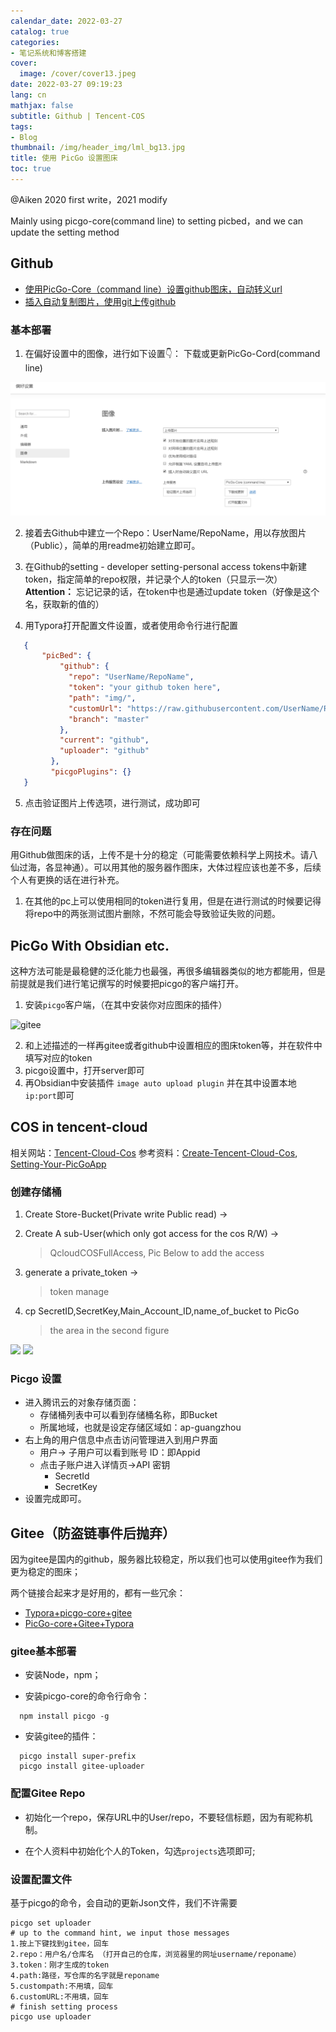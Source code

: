 ```yaml
---
calendar_date: 2022-03-27
catalog: true
categories:
- 笔记系统和博客搭建
cover:
  image: /cover/cover13.jpeg
date: 2022-03-27 09:19:23
lang: cn
mathjax: false
subtitle: Github | Tencent-COS
tags:
- Blog
thumbnail: /img/header_img/lml_bg13.jpg
title: 使用 PicGo 设置图床
toc: true
---
```


@Aiken 2020 first write，2021 modify

Mainly using picgo-core(command line) to setting picbed，and we can update the setting method

## Github

- [使用PicGo-Core（command line）设置github图床，自动转义url](#Pic-Bed)
- [插入自动复制图片，使用git上传github](#Git)

### 基本部署

1. 在偏好设置中的图像，进行如下设置👇： 下载或更新PicGo-Cord(command line)

![image-20200512160643588](https://raw.githubusercontent.com/AikenH/md-image/master/img/image-20200512160643588.png)

2. 接着去Github中建立一个Repo：UserName/RepoName，用以存放图片（Public），简单的用readme初始建立即可。

3. 在Github的setting - developer setting-personal access tokens中新建token，指定简单的repo权限，并记录个人的token（只显示一次）
   **Attention：** 忘记记录的话，在token中也是通过update token（好像是这个名，获取新的值的）

4. 用Typora打开配置文件设置，或者使用命令行进行配置

```json
   {
       "picBed": {
           "github": {
             "repo": "UserName/RepoName",
             "token": "your github token here",
             "path": "img/",
             "customUrl": "https://raw.githubusercontent.com/UserName/RepoName/master",
             "branch": "master"
           },
           "current": "github",
           "uploader": "github"
         },
         "picgoPlugins": {}
   }
```


5. 点击验证图片上传选项，进行测试，成功即可

### 存在问题

用Github做图床的话，上传不是十分的稳定（可能需要依赖科学上网技术。请八仙过海，各显神通）。可以用其他的服务器作图床，大体过程应该也差不多，后续个人有更换的话在进行补充。

1. 在其他的pc上可以使用相同的token进行复用，但是在进行测试的时候要记得将repo中的两张测试图片删除，不然可能会导致验证失败的问题。


## PicGo With Obsidian etc.

这种方法可能是最稳健的泛化能力也最强，再很多编辑器类似的地方都能用，但是前提就是我们进行笔记撰写的时候要把picgo的客户端打开。

1. 安装`picgo`客户端，（在其中安装你对应图床的插件）

![gitee](https://picture-bed-001-1310572365.cos.ap-guangzhou.myqcloud.com/imgs/3070imgs/20211227165330.png)

2. 和上述描述的一样再gitee或者github中设置相应的图床token等，并在软件中填写对应的token
3. picgo设置中，打开server即可
4. 再Obsidian中安装插件 `image auto upload plugin` 并在其中设置本地`ip:port`即可

## COS in tencent-cloud

相关网站：[Tencent-Cloud-Cos](https://console.cloud.tencent.com/cos)
参考资料：[Create-Tencent-Cloud-Cos](https://sspai.com/post/64169), [Setting-Your-PicGoApp](https://jy741.github.io/2020/05/14/%E8%85%BE%E8%AE%AF%E4%BA%91%E5%9B%BE%E5%BA%8A/)

### 创建存储桶

1. Create Store-Bucket(Private write Public read) -> 

2. Create A sub-User(which only got access for the cos R/W) -> 
   > QcloudCOSFullAccess, Pic Below to add the access

3. generate a private_token -> 
   > token manage

4. cp SecretID,SecretKey,Main_Account_ID,name_of_bucket to PicGo
   > the area in the second figure

![](https://picture-bed-001-1310572365.cos.ap-guangzhou.myqcloud.com/imgs/20220327174117.png)
![](https://picture-bed-001-1310572365.cos.ap-guangzhou.myqcloud.com/imgs/20220327174402.png)

### Picgo 设置

- 进入腾讯云的对象存储页面：
	- 存储桶列表中可以看到存储桶名称，即Bucket
	- 所属地域，也就是设定存储区域如：ap-guangzhou
- 右上角的用户信息中点击访问管理进入到用户界面
	- 用户-> 子用户可以看到账号 ID：即Appid
	- 点击子账户进入详情页->API 密钥
		- SecretId
		- SecretKey
- 设置完成即可。

## Gitee（防盗链事件后抛弃）

因为gitee是国内的github，服务器比较稳定，所以我们也可以使用gitee作为我们更为稳定的图床；

两个链接合起来才是好用的，都有一些冗余：

- [Typora+picgo-core+gitee](https://zhuanlan.zhihu.com/p/145960692)
- [PicGo-core+Gitee+Typora](https://blog.csdn.net/weixin_42230956/article/details/111349889)

### gitee基本部署

- 安装Node，npm；

- 安装picgo-core的命令行命令：

```shell
  npm install picgo -g
```

- 安装gitee的插件：

```shell
  picgo install super-prefix
  picgo install gitee-uploader
```

### 配置Gitee Repo

- 初始化一个repo，保存URL中的User/repo，不要轻信标题，因为有昵称机制。

- 在个人资料中初始化个人的Token，勾选`projects`选项即可;

### 设置配置文件

基于picgo的命令，会自动的更新Json文件，我们不许需要

```shell
picgo set uploader
# up to the command hint, we input those messages
1.按上下键找到gitee，回车    
2.repo：用户名/仓库名 （打开自己的仓库，浏览器里的网址username/reponame）    
3.token：刚才生成的token    
4.path:路径，写仓库的名字就是reponame    
5.custompath:不用填，回车   
6.customURL:不用填，回车    
# finish setting process
picgo use uploader
```